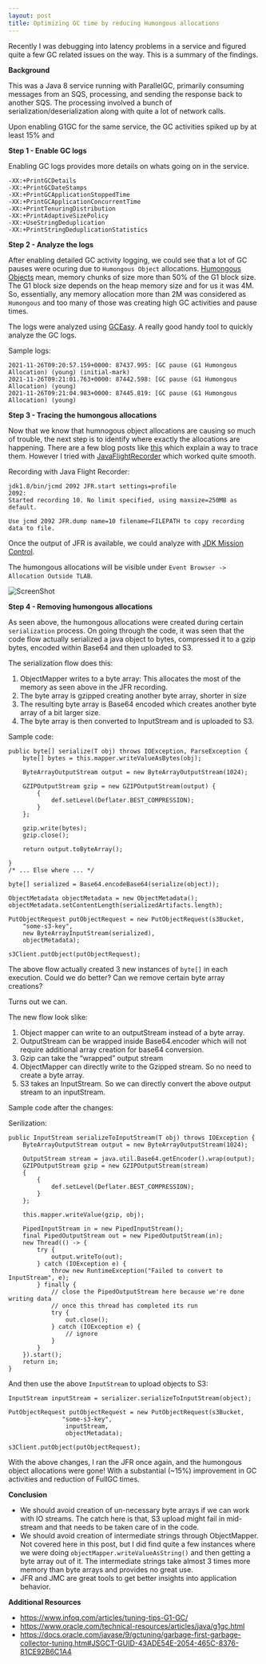 ```yaml
---
layout: post
title: Optimizing GC time by reducing Humongous allocations
---
```


Recently I was debugging into latency problems in a service and figured quite a few GC related issues on the way. This is a summary of the findings. 

**Background**

This was a Java 8 service running with ParallelGC, primarily consuming messages from an SQS, processing, and sending the response back to another SQS. The processing
involved a bunch of serialization/deserialization along with quite a lot of network calls.

Upon enabling G1GC for the same service, the GC activities spiked up by at least 15% and 

**Step 1 - Enable GC logs**

Enabling GC logs provides more details on whats going on in the service.

~~~
-XX:+PrintGCDetails 
-XX:+PrintGCDateStamps
-XX:+PrintGCApplicationStoppedTime
-XX:+PrintGCApplicationConcurrentTime
-XX:+PrintTenuringDistribution
-XX:+PrintAdaptiveSizePolicy
-XX:+UseStringDeduplication
-XX:+PrintStringDeduplicationStatistics
~~~

**Step 2 - Analyze the logs**

After enabling detailed GC activity logging, we could see that a lot of GC pauses were ocuring due to `Humongous Object` allocations. [Humongous Objects](https://docs.oracle.com/javase/10/gctuning/garbage-first-garbage-collector.htm#JSGCT-GUID-D74F3CC7-CC9F-45B5-B03D-510AEEAC2DAC) mean, memory
chunks of size more than 50% of the G1 block size. The G1 block size depends on the heap memory size and for us it was 4M. So, essentially, any memory allocation more than
2M was considered as `Humongous` and too many of those was creating high GC activities and pause times.

The logs were analyzed using [GCEasy](https://gceasy.io/). A really good handy tool to quickly analyze the GC logs.

Sample logs:

~~~
2021-11-26T09:20:57.159+0000: 87437.995: [GC pause (G1 Humongous Allocation) (young) (initial-mark)
2021-11-26T09:21:01.763+0000: 87442.598: [GC pause (G1 Humongous Allocation) (young)
2021-11-26T09:21:04.983+0000: 87445.819: [GC pause (G1 Humongous Allocation) (young)
~~~

**Step 3 - Tracing the humongous allocations**

Now that we know that humnogous object allocations are causing so much of trouble, the next step is to identify where exactly the allocations are happening. There are a few blog posts like [this](https://www.pingtimeout.fr/posts/2020-01-23-trace-humongous-allocations-with-bpf/) which explain a way to trace them. However I tried with [JavaFlightRecorder](https://docs.oracle.com/javacomponents/jmc-5-4/jfr-runtime-guide/about.htm) which worked quite smooth. 

Recording with Java Flight Recorder:

~~~
jdk1.8/bin/jcmd 2092 JFR.start settings=profile
2092:
Started recording 10. No limit specified, using maxsize=250MB as default.

Use jcmd 2092 JFR.dump name=10 filename=FILEPATH to copy recording data to file.
~~~

Once the output of JFR is available, we could analyze with [JDK Mission Control](https://www.oracle.com/java/technologies/jdk-mission-control.html).

The humongous allocations will be visible under `Event Browser -> Allocation Outside TLAB`.

![ScreenShot](https://github.com/gagan405/gagan405.github.io/blob/27921b8c3a34fec2441686ef0e0ad8e727d93a72/img/JDKMissionControl_HumongousAllocation.png)

**Step 4 - Removing humongous allocations**

As seen above, the humongous allocations were created during certain `serialization` process. On going through the code, it was seen that the code flow actually
serialized a java object to bytes, compressed it to a gzip bytes, encoded within Base64 and then uploaded to S3.

The serialization flow does this:

1. ObjectMapper writes to a byte array: This allocates the most of the memory as seen above in the JFR recording.
2. The byte array is gzipped creating another byte array, shorter in size
3. The resulting byte array is Base64 encoded which creates another byte array of a bit larger size.
4. The byte array is then converted to InputStream and is uploaded to S3.

Sample code:

~~~
public byte[] serialize(T obj) throws IOException, ParseException {
    byte[] bytes = this.mapper.writeValueAsBytes(obj);

    ByteArrayOutputStream output = new ByteArrayOutputStream(1024);

    GZIPOutputStream gzip = new GZIPOutputStream(output) {
        {
            def.setLevel(Deflater.BEST_COMPRESSION);
        }
    };
    
    gzip.write(bytes);
    gzip.close();

    return output.toByteArray();

}
/* ... Else where ... */

byte[] serialized = Base64.encodeBase64(serialize(object));

ObjectMetadata objectMetadata = new ObjectMetadata();
objectMetadata.setContentLength(serializedArtifacts.length);

PutObjectRequest putObjectRequest = new PutObjectRequest(s3Bucket,
    "some-s3-key",
    new ByteArrayInputStream(serialized),
    objectMetadata);

s3Client.putObject(putObjectRequest);

~~~


The above flow actually created 3 new instances of `byte[]` in each execution. Could we do better? Can we remove certain byte array creations?

Turns out we can.

The new flow look slike:

1. Object mapper can write to an outputStream instead of a byte array.
2. OutputStream can be wrapped inside Base64.encoder which will not require additional array creation for base64 conversion.
3. Gzip can take the “wrapped” output stream
4. ObjectMapper can directly write to the Gzipped stream. So no need to create a byte array.
5. S3 takes an InputStream. So we can directly convert the above output stream to an inputStream.

Sample code after the changes:

Serilization:

~~~
public InputStream serializeToInputStream(T obj) throws IOException {
    ByteArrayOutputStream output = new ByteArrayOutputStream(1024);

    OutputStream stream = java.util.Base64.getEncoder().wrap(output);
    GZIPOutputStream gzip = new GZIPOutputStream(stream)
    {
        {
            def.setLevel(Deflater.BEST_COMPRESSION);
        }
    };

    this.mapper.writeValue(gzip, obj);

    PipedInputStream in = new PipedInputStream();
    final PipedOutputStream out = new PipedOutputStream(in);
    new Thread(() -> {
        try {
            output.writeTo(out);
        } catch (IOException e) {
            throw new RuntimeException("Failed to convert to InputStream", e);
        } finally {
            // close the PipedOutputStream here because we're done writing data
            // once this thread has completed its run
            try {
                out.close();
            } catch (IOException e) {
                // ignore
            }
        }
    }).start();
    return in;
}
~~~

And then use the above `InputStream` to upload objects to S3:

~~~
InputStream inputStream = serializer.serializeToInputStream(object);

PutObjectRequest putObjectRequest = new PutObjectRequest(s3Bucket,
               "some-s3-key",
                inputStream,
                objectMetadata);
 
s3Client.putObject(putObjectRequest);
~~~

With the above changes, I ran the JFR once again, and the humongous object allocations were gone! With a substantial (~15%) improvement in GC activities and reduction of FullGC times.

**Conclusion**

* We should avoid creation of un-necessary byte arrays if we can work with IO streams. The catch here is that, S3 upload might fail in mid-stream and that needs to be taken care of in the code.
* We should avoid creation of intermediate strings through ObjectMapper. Not covered here in this post, but I did find quite a few instances where we were doing `objectMapper.writeValueAsString()` and then getting a byte array out of it. The intermediate strings take almost 3 times more memory than byte arrays and provides no great use.
* JFR and JMC are great tools to get better insights into application behavior.

**Additional Resources**

 - https://www.infoq.com/articles/tuning-tips-G1-GC/
 - https://www.oracle.com/technical-resources/articles/java/g1gc.html
 - https://docs.oracle.com/javase/9/gctuning/garbage-first-garbage-collector-tuning.htm#JSGCT-GUID-43ADE54E-2054-465C-8376-81CE92B6C1A4

